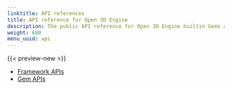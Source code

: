 ```yaml
---
linktitle: API references
title: API reference for Open 3D Engine
description: The public API reference for Open 3D Engine builtin Gems and libraries.
weight: 600
menu_uuid: api
---
```


{{< preview-new >}}

* [Framework APIs](/docs/api/frameworks)
* [Gem APIs](/docs/api/gems)
